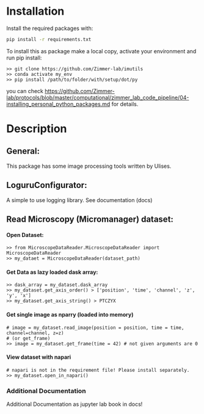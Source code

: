 # Installation

Install the required packages with:
```sh
pip install -r requirements.txt
```

To install this as package make a local copy, activate your environment and run pip install:
```
>> git clone https://github.com/Zimmer-lab/imutils
>> conda activate my_env
>> pip install /path/to/folder/with/setup/dot/py
```
you can check
https://github.com/Zimmer-lab/protocols/blob/master/computational/zimmer_lab_code_pipeline/04-installing_personal_python_packages.md
for details.

# Description
## General:
This package has some image processing tools written by Ulises.
## LoguruConfigurator:
A simple to use logging library.
See documentation (docs)
## Read Microscopy (Micromanager) dataset:
#### Open Dataset:
```
>> from MicroscopeDataReader.MicroscopeDataReader import MicroscopeDataReader
>> my_dataet = MicroscopeDataReader(dataset_path)
```
#### Get Data as lazy loaded dask array:
```
>> dask_array = my_dataset.dask_array
>> my_dataset.get_axis_order() > ['position', 'time', 'channel', 'z', 'y', 'x']
>> my_dataset.get_axis_string() > PTCZYX
```
#### Get single image as nparry (loaded into memory)
```
# image = my_dataset.read_image(position = position, time = time, channel=channel, z=z)
# (or get_frame)
>> image = my_dataset.get_frame(time = 42) # not given arguments are 0
```
#### View dataset with napari
```
# napari is not in the requirement file! Please install separately.
>> my_dataset.open_in_napari()
```
### Additional Documentation
Additional Documentation as jupyter lab book in docs!